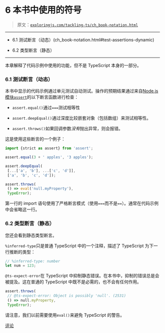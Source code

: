 # 6 本书中使用的符号

> 原文：[`exploringjs.com/tackling-ts/ch_book-notation.html`](https://exploringjs.com/tackling-ts/ch_book-notation.html)

* * *

+   6.1 测试断言（动态）(ch_book-notation.html#test-assertions-dynamic)

+   6.2 类型断言（静态）

* * *

本章解释了代码示例中使用的功能，但不是 TypeScript 本身的一部分。

### 6.1 测试断言（动态）

本书中显示的代码示例通过单元测试自动测试。操作的预期结果通过来自[Node.js 模块`assert`](https://nodejs.org/api/assert.html)的以下断言函数进行检查：

+   `assert.equal()`通过`===`测试相等性

+   `assert.deepEqual()`通过深度比较嵌套对象（包括数组）来测试相等性。

+   `assert.throws()`如果回调参数*没有*抛出异常，则会报错。

这是使用这些断言的一个例子：

```ts
import {strict as assert} from 'assert';

assert.equal(3 + ' apples', '3 apples');

assert.deepEqual(
 [...['a', 'b'], ...['c', 'd']],
 ['a', 'b', 'c', 'd']);

assert.throws(
 () => eval('null.myProperty'),
 TypeError);
```

第一行的 import 语句使用了严格断言模式（使用`===`而不是`==`）。通常在代码示例中会省略这一行。

### 6.2 类型断言（静态）

您还会看到静态类型断言。

`%inferred-type`只是普通 TypeScript 中的一个注释，描述了 TypeScript 为下一行推断的类型：

```ts
// %inferred-type: number
let num = 123;
```

`@ts-expect-error`在 TypeScript 中抑制静态错误。在本书中，抑制的错误总是会被提及。这在普通的 TypeScript 中既不是必需的，也不会有任何作用。

```ts
assert.throws(
 // @ts-expect-error: Object is possibly 'null'. (2531)
 () => null.myProperty,
 TypeError);
```

请注意，我们以前需要使用`eval()`来避免 TypeScript 的警告。

[评论](https://github.com/rauschma/tackling-ts/issues/6)
